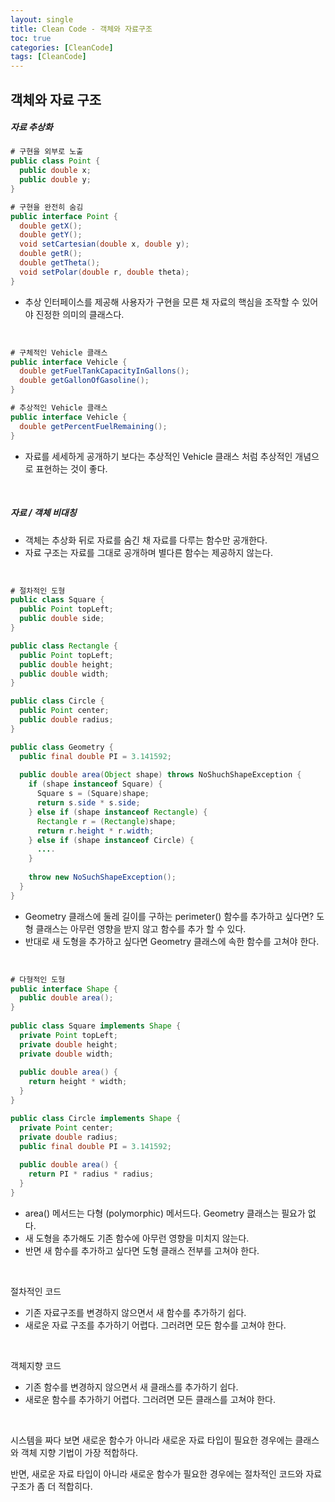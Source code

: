 ```yaml
---
layout: single
title: Clean Code - 객체와 자료구조
toc: true
categories: [CleanCode]
tags: [CleanCode]
---
```


## 객체와 자료 구조

##### 자료 추상화

```java
# 구현을 외부로 노출
public class Point {
  public double x;
  public double y;
}

# 구현을 완전히 숨김
public interface Point {
  double getX();
  double getY();
  void setCartesian(double x, double y);
  double getR();
  double getTheta();
  void setPolar(double r, double theta);
}
```

- 추상 인터페이스를 제공해 사용자가 구현을 모른 채 자료의 핵심을 조작할 수 있어야 진정한 의미의 클래스다.

<br/>

```java
# 구체적인 Vehicle 클래스
public interface Vehicle {
  double getFuelTankCapacityInGallons();
  double getGallonOfGasoline();
}

# 추상적인 Vehicle 클래스
public interface Vehicle {
  double getPercentFuelRemaining();
}
```

* 자료를 세세하게 공개하기 보다는 추상적인 Vehicle 클래스 처럼 추상적인 개념으로 표현하는 것이 좋다.

<br/>

##### 자료 / 객체 비대칭

- 객체는 추상화 뒤로 자료를 숨긴 채 자료를 다루는 함수만 공개한다.
- 자료 구조는 자료를 그대로 공개하며 별다른 함수는 제공하지 않는다.

<br/>

```java
# 절차적인 도형
public class Square {
  public Point topLeft;
  public double side;
}  

public class Rectangle {
  public Point topLeft;
  public double height;
  public double width;
}

public class Circle {
  public Point center;
  public double radius;
}

public class Geometry {
  public final double PI = 3.141592;
  
  public double area(Object shape) throws NoShuchShapeException {
    if (shape instanceof Square) {
      Square s = (Square)shape;
      return s.side * s.side;
    } else if (shape instanceof Rectangle) {
      Rectangle r = (Rectangle)shape;
      return r.height * r.width;
    } else if (shape instanceof Circle) {
      ....
    }
    
    throw new NoSuchShapeException();
  }
}
```

- Geometry 클래스에 둘레 길이를 구하는 perimeter() 함수를 추가하고 싶다면? 도형 클래스는 아무런 영향을 받지 않고 함수를 추가 할 수 있다.
- 반대로 새 도형을 추가하고 싶다면 Geometry 클래스에 속한 함수를 고쳐야 한다.

<br/>

```java
# 다형적인 도형
public interface Shape {
  public double area();
}  
  
public class Square implements Shape {
  private Point topLeft;
  private double height;
  private double width;
  
  public double area() {
    return height * width;
  }
}  

public class Circle implements Shape {
  private Point center;
  private double radius;
  public final double PI = 3.141592;
  
  public double area() {
    return PI * radius * radius;
  }
}
```

- area() 메서드는 다형 (polymorphic) 메서드다. Geometry 클래스는 필요가 없다.
- 새 도형을 추가해도 기존 함수에 아무런 영향을 미치지 않는다.
- 반면 새 함수를 추가하고 싶다면 도형 클래스 전부를 고쳐야 한다.

<br/>

절차적인 코드

- 기존 자료구조를 변경하지 않으면서 새 함수를 추가하기 쉽다.
- 새로운 자료 구조를 추가하기 어렵다. 그러려면 모든 함수를 고쳐야 한다.

<br/>

객체지향 코드

- 기존 함수를 변경하지 않으면서 새 클래스를 추가하기 쉽다.
- 새로운 함수를 추가하기 어렵다. 그러려면 모든 클래스를 고쳐야 한다.

<br/>

시스템을 짜다 보면 새로운 함수가 아니라 새로운 자료 타입이 필요한 경우에는 클래스와 객체 지향 기법이 가장 적합하다.

반면, 새로운 자료 타입이 아니라 새로운 함수가 필요한 경우에는 절차적인 코드와 자료 구조가 좀 더 적합히다.























